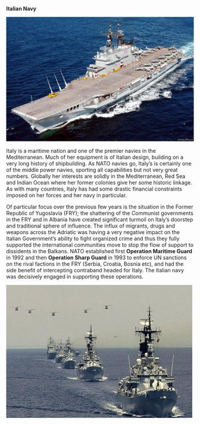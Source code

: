 **Italian Navy**

![](/assets/images/nato/it/navy/image1.jpg)

Italy is a maritime nation and one of the premier navies in the
Mediterranean. Much of her equipment is of Italian design, building on a
very long history of shipbuilding. As NATO navies go, Italy’s is
certainly one of the middle power navies, sporting all capabilities but
not very great numbers. Globally her interests are solidly in the
Mediterranean, Red Sea and Indian Ocean where her former colonies give
her some historic linkage. As with many countries, Italy has had some
drastic financial constraints imposed on her forces and her navy in
particular.

Of particular focus over the previous few years is the situation in the
Former Republic of Yugoslavia (FRY); the shattering of the Communist
governments in the FRY and in Albania have created significant turmoil
on Italy’s doorstep and traditional sphere of influence. The influx of
migrants, drugs and weapons across the Adriatic was having a very
negative impact on the Italian Government’s ability to fight organized
crime and thus they fully supported the international communities move
to stop the flow of support to dissidents in the Balkans. NATO
established first **Operation Maritime Guard** in 1992 and then
**Operation Sharp Guard** in 1993 to enforce UN sanctions on the rival
factions in the FRY (Serbia, Croatia, Bosnia etc), and had the side
benefit of intercepting contraband headed for Italy. The Italian navy
was decisively engaged in supporting these operations.

![](/assets/images/nato/it/navy/image2.jpg)
